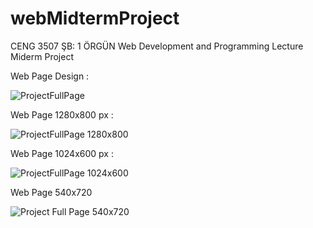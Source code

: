 # webMidtermProject
CENG 3507 ŞB: 1 ÖRGÜN Web Development and Programming Lecture Miderm Project


Web Page Design : 

![ProjectFullPage](https://github.com/serdaryyildiz/webMidtermProject/assets/75043412/77409cc3-634f-4d95-a9f5-87c84c8a1d94)


Web Page 1280x800 px : 

![ProjectFullPage 1280x800](https://github.com/serdaryyildiz/webMidtermProject/assets/75043412/9ff02f60-7763-4ff9-a5e6-c466b17d7b88)


Web Page 1024x600 px :

![ProjectFullPage 1024x600](https://github.com/serdaryyildiz/webMidtermProject/assets/75043412/c67eee99-1d0f-4853-a368-b74b5fee438a)

Web Page 540x720

![Project Full Page 540x720](https://github.com/serdaryyildiz/webMidtermProject/assets/75043412/f3619b6b-ae20-4942-9d49-71b63695baac)
